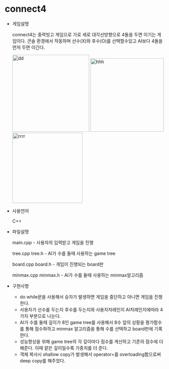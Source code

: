 # connect4


* 게임설명

  connect4는 중력빙고 게임으로 가로 세로 대각선방향으로 4돌을 두면 이기는 게임이다.
  콘솔 환경에서 작동하며 선수(X)와 후수(O)를 선택할수있고 AI보다 4돌을 먼저 두면 이긴다.

  <div>
  <img width="241" alt="dd" src="https://user-images.githubusercontent.com/41245313/92613255-b96c1900-f2f5-11ea-9ba0-ccf70939dee7.png">
  <img width="230" alt="hhh" src="https://user-images.githubusercontent.com/41245313/92614665-42d01b00-f2f7-11ea-90a4-d128626b2006.png">
  <img width="220" alt="rrrr" src="https://user-images.githubusercontent.com/41245313/92615034-a6f2df00-f2f7-11ea-84d8-c4fad4a916c8.png">

  </div>

* 사용언어 

  C++

* 파일설명

  main.cpp - 사용자의 입력받고 게임을 진행

  tree.cpp tree.h - AI가 수를 둘때 사용하는 game tree 

  board.cpp board.h  - 게임이 진행되는 board판
  
  minmax.cpp minmax.h - AI가 수를 둘때 사용하는 minmax알고리즘 
  

* 구현사항
  * do while문을 사용해서 승자가 발생하면 게임을 중단하고 아니면 게임을 진행한다.
  * 사용자가 선수를 두는지 후수를 두는지와 사용자차례인지 AI차례인지에따라 4가지 부분으로 나눈다. 
  * AI가 수를 둘때 깊이가 8인 game tree를 사용해서 8수 앞의 상황을 평가함수를 통해 점수화하고 minmax 알고리즘을 통해
    수를 선택하고 board판에 기록한다.
  * 성능향상을 위해 game tree의 각 깊이마다 점수를 계산하고 기존의 점수에 더해준다. 이때 얕은 깊이일수록 가중치를 더 준다.
  * 객체 복사시 shallow copy가 발생해서 operator=를 overloading함으로써 deep copy를 해주었다.
  



